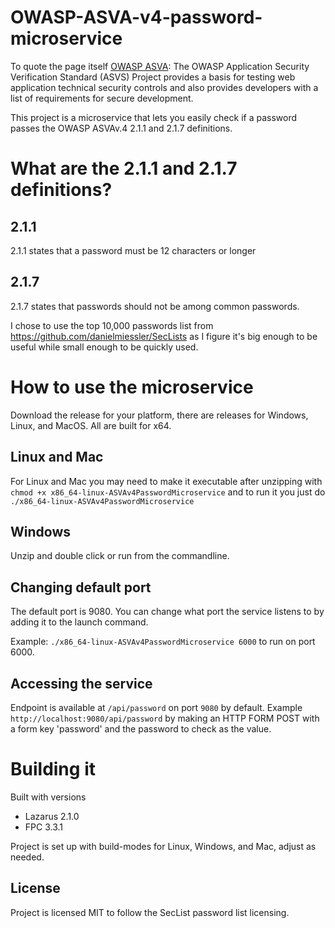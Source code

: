 # OWASP-ASVA-v4-password-microservice

To quote the page itself [OWASP ASVA](https://owasp.org/www-project-application-security-verification-standard/): The OWASP Application Security Verification Standard (ASVS) Project provides a basis for testing web application technical security controls and also provides developers with a list of requirements for secure development.

This project is a microservice that lets you easily check if a password passes the OWASP ASVAv.4 2.1.1 and 2.1.7 definitions.

# What are the 2.1.1 and 2.1.7 definitions?
## 2.1.1
2.1.1 states that a password must be 12 characters or longer

## 2.1.7
2.1.7 states that passwords should not be among common passwords.

I chose to use the top 10,000 passwords list from https://github.com/danielmiessler/SecLists as I figure it's big enough to be useful while small enough to be quickly used.

# How to use the microservice
Download the release for your platform, there are releases for Windows, Linux, and MacOS. All are built for x64.

## Linux and Mac
For Linux and Mac you may need to make it executable after unzipping with `chmod +x x86_64-linux-ASVAv4PasswordMicroservice` and to run it you just do `./x86_64-linux-ASVAv4PasswordMicroservice`

## Windows
Unzip and double click or run from the commandline.

## Changing default port
The default port is 9080. You can change what port the service listens to by adding it to the launch command.

Example: `./x86_64-linux-ASVAv4PasswordMicroservice 6000` to run on port 6000.

## Accessing the service
Endpoint is available at `/api/password` on port `9080` by default. Example `http://localhost:9080/api/password` by making an HTTP FORM POST with a form key 'password' and the password to check as the value.

# Building it
Built with versions
* Lazarus 2.1.0
* FPC 3.3.1

Project is set up with build-modes for Linux, Windows, and Mac, adjust as needed.

## License
Project is licensed MIT to follow the SecList password list licensing.
